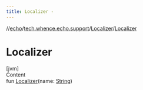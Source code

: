```yaml
---
title: Localizer -
---
```

//[echo](../../index.md)/[tech.whence.echo.support](../index.md)/[Localizer](index.md)/[Localizer](-localizer.md)



# Localizer  
[jvm]  
Content  
fun [Localizer](-localizer.md)(name: [String](https://kotlinlang.org/api/latest/jvm/stdlib/kotlin/-string/index.html))  



